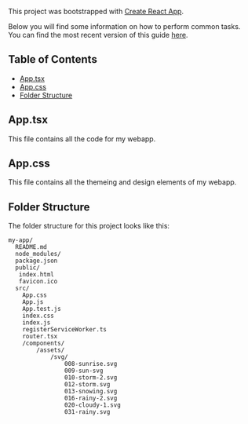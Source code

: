 This project was bootstrapped with [Create React App](https://github.com/facebookincubator/create-react-app).

Below you will find some information on how to perform common tasks.<br>
You can find the most recent version of this guide [here](https://github.com/facebookincubator/create-react-app/blob/master/packages/react-scripts/template/README.md).

## Table of Contents

- [App.tsx](#App.tsx)
- [App.css](#App.css)
- [Folder Structure](#folder-structure)


## App.tsx

This file contains all the code for my webapp.

## App.css

This file contains all the themeing and design elements of my webapp.

## Folder Structure

The folder structure for this project looks like this: 

```
my-app/
  README.md
  node_modules/
  package.json
  public/
   index.html
   favicon.ico
  src/
	App.css
    App.js
    App.test.js
    index.css
    index.js
	registerServiceWorker.ts
	router.tsx
	/components/
		/assets/
			/svg/
				008-sunrise.svg
				009-sun-svg
				010-storm-2.svg
				012-storm.svg
				013-snowing.svg
				016-rainy-2.svg
				020-cloudy-1.svg
				031-rainy.svg
    
```

##

